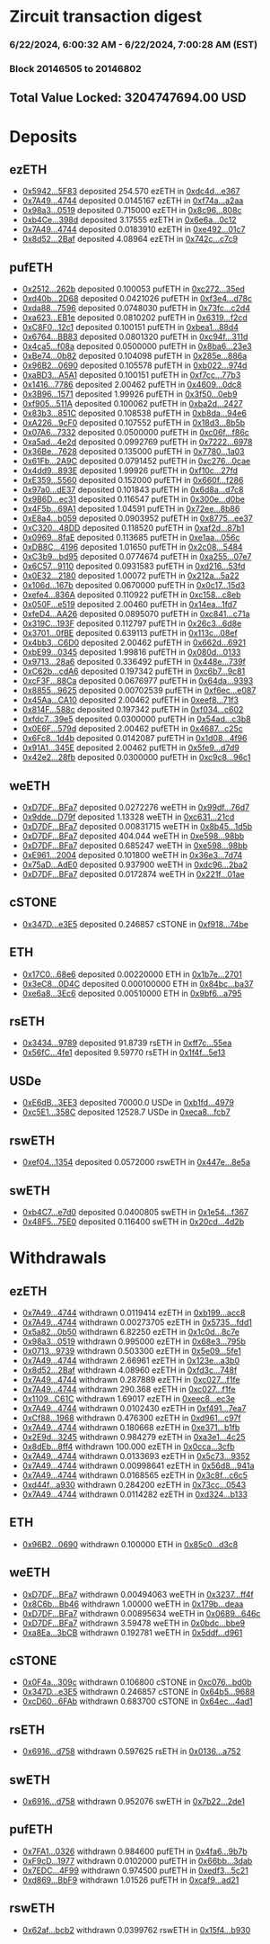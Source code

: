 # Zircuit transaction digest
### 6/22/2024, 6:00:32 AM - 6/22/2024, 7:00:28 AM (EST)
### Block 20146505 to 20146802

## Total Value Locked: 3204747694.00 USD

# Deposits
## ezETH
- [0x5942...5F83](https://etherscan.io/address/0x59426902B232182A6e833903761Ef617E1375F83) deposited 254.570 ezETH in [0xdc4d...e367](https://etherscan.io/tx/0x59426902B232182A6e833903761Ef617E1375F83)
- [0x7A49...4744](https://etherscan.io/address/0x7A493Be5c2ce014cD049Bf178a1ac0Db1B434744) deposited 0.0145167 ezETH in [0xf74a...a2aa](https://etherscan.io/tx/0x7A493Be5c2ce014cD049Bf178a1ac0Db1B434744)
- [0x98a3...0519](https://etherscan.io/address/0x98a3f7fAcBC1A8775ec0e67F32129B397f1c0519) deposited 0.715000 ezETH in [0x8c96...808c](https://etherscan.io/tx/0x98a3f7fAcBC1A8775ec0e67F32129B397f1c0519)
- [0xb4Ce...398d](https://etherscan.io/address/0xb4Cec4Ae5D0Ce43420b9C907c2E04811e530398d) deposited 3.17555 ezETH in [0x6e6a...0c12](https://etherscan.io/tx/0xb4Cec4Ae5D0Ce43420b9C907c2E04811e530398d)
- [0x7A49...4744](https://etherscan.io/address/0x7A493Be5c2ce014cD049Bf178a1ac0Db1B434744) deposited 0.0183910 ezETH in [0xe492...01c7](https://etherscan.io/tx/0x7A493Be5c2ce014cD049Bf178a1ac0Db1B434744)
- [0x8d52...2Baf](https://etherscan.io/address/0x8d52CA2a9a5040a356f49f2E54c9dcDeA07A2Baf) deposited 4.08964 ezETH in [0x742c...c7c9](https://etherscan.io/tx/0x8d52CA2a9a5040a356f49f2E54c9dcDeA07A2Baf)
## pufETH
- [0x2512...262b](https://etherscan.io/address/0x25126416E1fa943d8503cEDFF8483C9FbA03262b) deposited 0.100053 pufETH in [0xc272...35ed](https://etherscan.io/tx/0x25126416E1fa943d8503cEDFF8483C9FbA03262b)
- [0xd40b...2D68](https://etherscan.io/address/0xd40b9a1A2ba928C5DE8e12fBec7b9E1b5bC52D68) deposited 0.0421026 pufETH in [0xf3e4...d78c](https://etherscan.io/tx/0xd40b9a1A2ba928C5DE8e12fBec7b9E1b5bC52D68)
- [0xda88...7596](https://etherscan.io/address/0xda8861a8B6cF861c85027b5e8DFA66f016b27596) deposited 0.0748030 pufETH in [0x73fc...c2d4](https://etherscan.io/tx/0xda8861a8B6cF861c85027b5e8DFA66f016b27596)
- [0xa623...EB1e](https://etherscan.io/address/0xa62394a9FA09008e3Dea7DF5879b0A9dfb4FEB1e) deposited 0.0810202 pufETH in [0x6319...f2cd](https://etherscan.io/tx/0xa62394a9FA09008e3Dea7DF5879b0A9dfb4FEB1e)
- [0xC8F0...12c1](https://etherscan.io/address/0xC8F080a50a4A052b88C0Bb055BDb6167ab1912c1) deposited 0.100151 pufETH in [0xbea1...88d4](https://etherscan.io/tx/0xC8F080a50a4A052b88C0Bb055BDb6167ab1912c1)
- [0x6764...BB83](https://etherscan.io/address/0x67642f92306166182CD1737c96bA6Cb4333EBB83) deposited 0.0801320 pufETH in [0xc94f...311d](https://etherscan.io/tx/0x67642f92306166182CD1737c96bA6Cb4333EBB83)
- [0x4ca5...f08a](https://etherscan.io/address/0x4ca59CAA3c5EFd8023109A04bA8e6D2Fc949f08a) deposited 0.0500000 pufETH in [0x8ba6...23e3](https://etherscan.io/tx/0x4ca59CAA3c5EFd8023109A04bA8e6D2Fc949f08a)
- [0xBe74...0b82](https://etherscan.io/address/0xBe74f5E6b28df915CDee8cfbCc93FD0FB2ff0b82) deposited 0.104098 pufETH in [0x285e...886a](https://etherscan.io/tx/0xBe74f5E6b28df915CDee8cfbCc93FD0FB2ff0b82)
- [0x96B2...0690](https://etherscan.io/address/0x96B258360501863aD18567fCeb41eC3e504f0690) deposited 0.105578 pufETH in [0xb022...974d](https://etherscan.io/tx/0x96B258360501863aD18567fCeb41eC3e504f0690)
- [0xaBD3...A5A1](https://etherscan.io/address/0xaBD31999202Cd767340a0aD15a3652102EF3A5A1) deposited 0.100151 pufETH in [0xf7cc...77b3](https://etherscan.io/tx/0xaBD31999202Cd767340a0aD15a3652102EF3A5A1)
- [0x1416...7786](https://etherscan.io/address/0x14169D3B7d1aF7E7B53623b1E741D3986C677786) deposited 2.00462 pufETH in [0x4609...0dc8](https://etherscan.io/tx/0x14169D3B7d1aF7E7B53623b1E741D3986C677786)
- [0x3B96...1571](https://etherscan.io/address/0x3B9677F93225716d7cA3c86A242b59D335EA1571) deposited 1.99926 pufETH in [0x3f50...0eb9](https://etherscan.io/tx/0x3B9677F93225716d7cA3c86A242b59D335EA1571)
- [0xf905...511A](https://etherscan.io/address/0xf905D07a2E3ea1491F5d258Ea9210501Da9C511A) deposited 0.100062 pufETH in [0xba2d...2427](https://etherscan.io/tx/0xf905D07a2E3ea1491F5d258Ea9210501Da9C511A)
- [0x83b3...851C](https://etherscan.io/address/0x83b3a5075387BA2e15159a1688e405518441851C) deposited 0.108538 pufETH in [0xb8da...94e6](https://etherscan.io/tx/0x83b3a5075387BA2e15159a1688e405518441851C)
- [0xA226...9cF0](https://etherscan.io/address/0xA22686318b2e95EEF0d9298c8c9dbFd481d89cF0) deposited 0.107552 pufETH in [0x18d3...8b5b](https://etherscan.io/tx/0xA22686318b2e95EEF0d9298c8c9dbFd481d89cF0)
- [0x07A6...7332](https://etherscan.io/address/0x07A6883441bBf284B9dFf017997C6BF25F1e7332) deposited 0.0500000 pufETH in [0xc06f...f86c](https://etherscan.io/tx/0x07A6883441bBf284B9dFf017997C6BF25F1e7332)
- [0xa5ad...4e2d](https://etherscan.io/address/0xa5ad6B78fa63eC65b556Dd21357B61DFeFCd4e2d) deposited 0.0992769 pufETH in [0x7222...6978](https://etherscan.io/tx/0xa5ad6B78fa63eC65b556Dd21357B61DFeFCd4e2d)
- [0x36Be...7628](https://etherscan.io/address/0x36Be9D4C9676C11E492a2E3eC13359c2Ea547628) deposited 0.135000 pufETH in [0x7780...1a03](https://etherscan.io/tx/0x36Be9D4C9676C11E492a2E3eC13359c2Ea547628)
- [0x61Fb...2A9C](https://etherscan.io/address/0x61Fb68F6D727FC15D3Ea42e5416404cbDE952A9C) deposited 0.0791452 pufETH in [0xc276...0cae](https://etherscan.io/tx/0x61Fb68F6D727FC15D3Ea42e5416404cbDE952A9C)
- [0x4dd9...893E](https://etherscan.io/address/0x4dd99ba8Aa86F81259E0D6426735f0dF2960893E) deposited 1.99926 pufETH in [0xf10c...27fd](https://etherscan.io/tx/0x4dd99ba8Aa86F81259E0D6426735f0dF2960893E)
- [0xE359...5560](https://etherscan.io/address/0xE359eFF26068b6134395857DF5AE61eC1a3b5560) deposited 0.152000 pufETH in [0x660f...f286](https://etherscan.io/tx/0xE359eFF26068b6134395857DF5AE61eC1a3b5560)
- [0x97a0...dE37](https://etherscan.io/address/0x97a02557fBdc62441772e3EC93300Aa468b7dE37) deposited 0.101843 pufETH in [0x6d8a...d7c8](https://etherscan.io/tx/0x97a02557fBdc62441772e3EC93300Aa468b7dE37)
- [0x9B6D...ec31](https://etherscan.io/address/0x9B6D4691DE839Bb39122b72aa8955f312faFec31) deposited 0.116547 pufETH in [0x300e...d0be](https://etherscan.io/tx/0x9B6D4691DE839Bb39122b72aa8955f312faFec31)
- [0x4F5b...69A1](https://etherscan.io/address/0x4F5bb45CCff6120AF5823eAe2293E79D8EBF69A1) deposited 1.04591 pufETH in [0x72ee...8b86](https://etherscan.io/tx/0x4F5bb45CCff6120AF5823eAe2293E79D8EBF69A1)
- [0xE8a4...b059](https://etherscan.io/address/0xE8a47AAcDc55f8AFCc34239d8fEdAc34c1D8b059) deposited 0.0903952 pufETH in [0x8775...ee37](https://etherscan.io/tx/0xE8a47AAcDc55f8AFCc34239d8fEdAc34c1D8b059)
- [0xC320...48DD](https://etherscan.io/address/0xC32014EFdb77a66E3fE878393BADa536099548DD) deposited 0.118520 pufETH in [0xaf2d...87b1](https://etherscan.io/tx/0xC32014EFdb77a66E3fE878393BADa536099548DD)
- [0x0969...8faE](https://etherscan.io/address/0x09694315793Ed415B2087Bb8d92b095A86E48faE) deposited 0.113685 pufETH in [0xe1aa...056c](https://etherscan.io/tx/0x09694315793Ed415B2087Bb8d92b095A86E48faE)
- [0xDB8C...4196](https://etherscan.io/address/0xDB8CDC1298270bEe0DA974F551A0fbee78734196) deposited 1.01650 pufETH in [0x2c08...5484](https://etherscan.io/tx/0xDB8CDC1298270bEe0DA974F551A0fbee78734196)
- [0xC3b9...bd95](https://etherscan.io/address/0xC3b95E8Ee121C60b9CfD016C32fF26111979bd95) deposited 0.0774674 pufETH in [0xa255...07e7](https://etherscan.io/tx/0xC3b95E8Ee121C60b9CfD016C32fF26111979bd95)
- [0x6C57...9110](https://etherscan.io/address/0x6C57AECac6EE2D8f9C208CC290bE415c7ec99110) deposited 0.0931583 pufETH in [0xd216...53fd](https://etherscan.io/tx/0x6C57AECac6EE2D8f9C208CC290bE415c7ec99110)
- [0x0E32...2180](https://etherscan.io/address/0x0E3277ECdC3891a99a84A2A21366F702a0162180) deposited 1.00072 pufETH in [0x212a...5a22](https://etherscan.io/tx/0x0E3277ECdC3891a99a84A2A21366F702a0162180)
- [0x106d...167b](https://etherscan.io/address/0x106de6fdb2EC86114cE68c7d215f685C8828167b) deposited 0.0670000 pufETH in [0x0c17...15d3](https://etherscan.io/tx/0x106de6fdb2EC86114cE68c7d215f685C8828167b)
- [0xefe4...836A](https://etherscan.io/address/0xefe4Bd99669Aba2B280Cd813Ccb36dADC7D2836A) deposited 0.110922 pufETH in [0xc158...c8eb](https://etherscan.io/tx/0xefe4Bd99669Aba2B280Cd813Ccb36dADC7D2836A)
- [0x050F...e519](https://etherscan.io/address/0x050F6F3b80BCEA82876b2DA81A2aE741fA0de519) deposited 2.00460 pufETH in [0x14ea...1fd7](https://etherscan.io/tx/0x050F6F3b80BCEA82876b2DA81A2aE741fA0de519)
- [0xfeD4...AA26](https://etherscan.io/address/0xfeD4300807A9510b5C35D9E3834Ab12B9E08AA26) deposited 0.0895070 pufETH in [0xc841...c71a](https://etherscan.io/tx/0xfeD4300807A9510b5C35D9E3834Ab12B9E08AA26)
- [0x319C...193F](https://etherscan.io/address/0x319C2fe08d2b08B5B922fC47a8A236865c39193F) deposited 0.112797 pufETH in [0x26c3...6d8e](https://etherscan.io/tx/0x319C2fe08d2b08B5B922fC47a8A236865c39193F)
- [0x3701...0fBE](https://etherscan.io/address/0x3701bBFc577F1CBd579Fe15Da23B687968030fBE) deposited 0.639113 pufETH in [0x113c...08ef](https://etherscan.io/tx/0x3701bBFc577F1CBd579Fe15Da23B687968030fBE)
- [0x4bb3...C6D0](https://etherscan.io/address/0x4bb3627aa0051b2ADADf439360C3d63DcE66C6D0) deposited 2.00462 pufETH in [0x662d...6921](https://etherscan.io/tx/0x4bb3627aa0051b2ADADf439360C3d63DcE66C6D0)
- [0xbE99...0345](https://etherscan.io/address/0xbE99aD820C30DD2c093d4f6068a9D9eEfc910345) deposited 1.99816 pufETH in [0x080d...0133](https://etherscan.io/tx/0xbE99aD820C30DD2c093d4f6068a9D9eEfc910345)
- [0x9713...28a6](https://etherscan.io/address/0x9713ae6b741debB4ef404080416dcaF610A328a6) deposited 0.336492 pufETH in [0x448e...739f](https://etherscan.io/tx/0x9713ae6b741debB4ef404080416dcaF610A328a6)
- [0xC62b...cdA6](https://etherscan.io/address/0xC62b4f28Bae0cf9030c420E44087FDE44469cdA6) deposited 0.197342 pufETH in [0xc6b7...9c81](https://etherscan.io/tx/0xC62b4f28Bae0cf9030c420E44087FDE44469cdA6)
- [0xcF3F...88Ca](https://etherscan.io/address/0xcF3FD677cD86ED350eB3f1725D78C72f69bB88Ca) deposited 0.0676977 pufETH in [0x64da...9393](https://etherscan.io/tx/0xcF3FD677cD86ED350eB3f1725D78C72f69bB88Ca)
- [0x8855...9625](https://etherscan.io/address/0x88556F196E8fa6aff1d5884680cd6b9830589625) deposited 0.00702539 pufETH in [0xf6ec...e087](https://etherscan.io/tx/0x88556F196E8fa6aff1d5884680cd6b9830589625)
- [0x45Aa...CA10](https://etherscan.io/address/0x45AaF9172283E478739FbD37a588E7154bE1CA10) deposited 2.00462 pufETH in [0xeef8...71f3](https://etherscan.io/tx/0x45AaF9172283E478739FbD37a588E7154bE1CA10)
- [0x814F...588c](https://etherscan.io/address/0x814Fd7c482211e916aabBe5378D395233E79588c) deposited 0.197342 pufETH in [0xf034...c602](https://etherscan.io/tx/0x814Fd7c482211e916aabBe5378D395233E79588c)
- [0xfdc7...39e5](https://etherscan.io/address/0xfdc74Ff6c777c555A4209586b5aE0f12763e39e5) deposited 0.0300000 pufETH in [0x54ad...c3b8](https://etherscan.io/tx/0xfdc74Ff6c777c555A4209586b5aE0f12763e39e5)
- [0x0E6F...579d](https://etherscan.io/address/0x0E6Fdee3f2f06b56703bC580115375008c27579d) deposited 2.00462 pufETH in [0x4687...c25c](https://etherscan.io/tx/0x0E6Fdee3f2f06b56703bC580115375008c27579d)
- [0x6Fc8...1d4b](https://etherscan.io/address/0x6Fc8e8CAd6EEB14702FA70019dC936e70a621d4b) deposited 0.0142087 pufETH in [0x1d08...4f96](https://etherscan.io/tx/0x6Fc8e8CAd6EEB14702FA70019dC936e70a621d4b)
- [0x91A1...345E](https://etherscan.io/address/0x91A11122253236F5aFa3ca421F246b50a06d345E) deposited 2.00462 pufETH in [0x5fe9...d7d9](https://etherscan.io/tx/0x91A11122253236F5aFa3ca421F246b50a06d345E)
- [0x42e2...28fb](https://etherscan.io/address/0x42e2b6c0696A94e58a2cFdAd8fBbED5C375A28fb) deposited 0.0300000 pufETH in [0xc9c8...96c1](https://etherscan.io/tx/0x42e2b6c0696A94e58a2cFdAd8fBbED5C375A28fb)
## weETH
- [0xD7DF...BFa7](https://etherscan.io/address/0xD7DF7E085214743530afF339aFC420c7c720BFa7) deposited 0.0272276 weETH in [0x99df...76d7](https://etherscan.io/tx/0xD7DF7E085214743530afF339aFC420c7c720BFa7)
- [0x9dde...D79f](https://etherscan.io/address/0x9ddeE74293716B40cE0Ac1c866E8f40b2712D79f) deposited 1.13328 weETH in [0xc631...21cd](https://etherscan.io/tx/0x9ddeE74293716B40cE0Ac1c866E8f40b2712D79f)
- [0xD7DF...BFa7](https://etherscan.io/address/0xD7DF7E085214743530afF339aFC420c7c720BFa7) deposited 0.00831715 weETH in [0x8b45...1d5b](https://etherscan.io/tx/0xD7DF7E085214743530afF339aFC420c7c720BFa7)
- [0xD7DF...BFa7](https://etherscan.io/address/0xD7DF7E085214743530afF339aFC420c7c720BFa7) deposited 404.044 weETH in [0xe598...98bb](https://etherscan.io/tx/0xD7DF7E085214743530afF339aFC420c7c720BFa7)
- [0xD7DF...BFa7](https://etherscan.io/address/0xD7DF7E085214743530afF339aFC420c7c720BFa7) deposited 0.685247 weETH in [0xe598...98bb](https://etherscan.io/tx/0xD7DF7E085214743530afF339aFC420c7c720BFa7)
- [0xE961...2004](https://etherscan.io/address/0xE961720FdfbA223237bee7dFa47Fc5ba7Ae32004) deposited 0.101800 weETH in [0x36e3...7d74](https://etherscan.io/tx/0xE961720FdfbA223237bee7dFa47Fc5ba7Ae32004)
- [0x75aD...AdE0](https://etherscan.io/address/0x75aDC2aE7Cc0Ace5DfF7864927170751A696AdE0) deposited 0.937900 weETH in [0xdc96...2ba2](https://etherscan.io/tx/0x75aDC2aE7Cc0Ace5DfF7864927170751A696AdE0)
- [0xD7DF...BFa7](https://etherscan.io/address/0xD7DF7E085214743530afF339aFC420c7c720BFa7) deposited 0.0172874 weETH in [0x221f...01ae](https://etherscan.io/tx/0xD7DF7E085214743530afF339aFC420c7c720BFa7)
## cSTONE
- [0x347D...e3E5](https://etherscan.io/address/0x347D9bd3366EFddA88605878E24E6E8988fbe3E5) deposited 0.246857 cSTONE in [0xf918...74be](https://etherscan.io/tx/0x347D9bd3366EFddA88605878E24E6E8988fbe3E5)
## ETH
- [0x17C0...68e6](https://etherscan.io/address/0x17C0EB8adaa5D47A170Ab08740289d454cfB68e6) deposited 0.00220000 ETH in [0x1b7e...2701](https://etherscan.io/tx/0x17C0EB8adaa5D47A170Ab08740289d454cfB68e6)
- [0x3eC8...0D4C](https://etherscan.io/address/0x3eC8dD5F93b62D56C1F1676Fa715307E3c110D4C) deposited 0.000100000 ETH in [0x84bc...ba37](https://etherscan.io/tx/0x3eC8dD5F93b62D56C1F1676Fa715307E3c110D4C)
- [0xe6a8...3Ec6](https://etherscan.io/address/0xe6a86ef75847E0E3aDbB01E141f93E50458D3Ec6) deposited 0.00510000 ETH in [0x9bf6...a795](https://etherscan.io/tx/0xe6a86ef75847E0E3aDbB01E141f93E50458D3Ec6)
## rsETH
- [0x3434...9789](https://etherscan.io/address/0x34349c5569e7B846c3558961552D2202760A9789) deposited 91.8739 rsETH in [0xff7c...55ea](https://etherscan.io/tx/0x34349c5569e7B846c3558961552D2202760A9789)
- [0x56fC...4fe1](https://etherscan.io/address/0x56fCFd9D13DAD1e96c83c99212759d94D2554fe1) deposited 9.59770 rsETH in [0x1f4f...5e13](https://etherscan.io/tx/0x56fCFd9D13DAD1e96c83c99212759d94D2554fe1)
## USDe
- [0xE6dB...3EE3](https://etherscan.io/address/0xE6dB15ee34eC6F442473aFdb101eb7f17F093EE3) deposited 70000.0 USDe in [0xb1fd...4979](https://etherscan.io/tx/0xE6dB15ee34eC6F442473aFdb101eb7f17F093EE3)
- [0xc5E1...358C](https://etherscan.io/address/0xc5E15136A0889bf543D42F5203fb38c95D86358C) deposited 12528.7 USDe in [0xeca8...fcb7](https://etherscan.io/tx/0xc5E15136A0889bf543D42F5203fb38c95D86358C)
## rswETH
- [0xef04...1354](https://etherscan.io/address/0xef04f5877f90d1D49AC574D0135e309CbBB11354) deposited 0.0572000 rswETH in [0x447e...8e5a](https://etherscan.io/tx/0xef04f5877f90d1D49AC574D0135e309CbBB11354)
## swETH
- [0xb4C7...e7d0](https://etherscan.io/address/0xb4C7921a1CAA9Ad5d38bBb89C1F2bf287f7de7d0) deposited 0.0400805 swETH in [0x1e54...f367](https://etherscan.io/tx/0xb4C7921a1CAA9Ad5d38bBb89C1F2bf287f7de7d0)
- [0x48F5...75E0](https://etherscan.io/address/0x48F5f9430Ee15eb568113ac513dDE6B3870975E0) deposited 0.116400 swETH in [0x20cd...4d2b](https://etherscan.io/tx/0x48F5f9430Ee15eb568113ac513dDE6B3870975E0)
# Withdrawals
## ezETH
- [0x7A49...4744](https://etherscan.io/address/0x7A493Be5c2ce014cD049Bf178a1ac0Db1B434744) withdrawn 0.0119414 ezETH in [0xb199...acc8](https://etherscan.io/tx/0x7A493Be5c2ce014cD049Bf178a1ac0Db1B434744)
- [0x7A49...4744](https://etherscan.io/address/0x7A493Be5c2ce014cD049Bf178a1ac0Db1B434744) withdrawn 0.00273705 ezETH in [0x5735...fdd1](https://etherscan.io/tx/0x7A493Be5c2ce014cD049Bf178a1ac0Db1B434744)
- [0x5a82...0b50](https://etherscan.io/address/0x5a824c05D0fa54D6122ed50898e9d94adfb10b50) withdrawn 6.82250 ezETH in [0x1c0d...8c7e](https://etherscan.io/tx/0x5a824c05D0fa54D6122ed50898e9d94adfb10b50)
- [0x98a3...0519](https://etherscan.io/address/0x98a3f7fAcBC1A8775ec0e67F32129B397f1c0519) withdrawn 0.995000 ezETH in [0x68e3...795b](https://etherscan.io/tx/0x98a3f7fAcBC1A8775ec0e67F32129B397f1c0519)
- [0x0713...9739](https://etherscan.io/address/0x07132395F705Ba8A16d692a1D68d3b953b029739) withdrawn 0.503300 ezETH in [0x5e09...5fe1](https://etherscan.io/tx/0x07132395F705Ba8A16d692a1D68d3b953b029739)
- [0x7A49...4744](https://etherscan.io/address/0x7A493Be5c2ce014cD049Bf178a1ac0Db1B434744) withdrawn 2.66961 ezETH in [0x123e...a3b0](https://etherscan.io/tx/0x7A493Be5c2ce014cD049Bf178a1ac0Db1B434744)
- [0x8d52...2Baf](https://etherscan.io/address/0x8d52CA2a9a5040a356f49f2E54c9dcDeA07A2Baf) withdrawn 4.08960 ezETH in [0xfd3c...748f](https://etherscan.io/tx/0x8d52CA2a9a5040a356f49f2E54c9dcDeA07A2Baf)
- [0x7A49...4744](https://etherscan.io/address/0x7A493Be5c2ce014cD049Bf178a1ac0Db1B434744) withdrawn 0.287889 ezETH in [0xc027...f1fe](https://etherscan.io/tx/0x7A493Be5c2ce014cD049Bf178a1ac0Db1B434744)
- [0x7A49...4744](https://etherscan.io/address/0x7A493Be5c2ce014cD049Bf178a1ac0Db1B434744) withdrawn 290.368 ezETH in [0xc027...f1fe](https://etherscan.io/tx/0x7A493Be5c2ce014cD049Bf178a1ac0Db1B434744)
- [0x1109...C61C](https://etherscan.io/address/0x1109385cb0Be2E4501f78b94423df010A584C61C) withdrawn 1.69017 ezETH in [0xeec8...ec3e](https://etherscan.io/tx/0x1109385cb0Be2E4501f78b94423df010A584C61C)
- [0x7A49...4744](https://etherscan.io/address/0x7A493Be5c2ce014cD049Bf178a1ac0Db1B434744) withdrawn 0.0102430 ezETH in [0xf491...7ea7](https://etherscan.io/tx/0x7A493Be5c2ce014cD049Bf178a1ac0Db1B434744)
- [0xCf88...1968](https://etherscan.io/address/0xCf883a0b83792a4d379732f2857D3c5c04251968) withdrawn 0.476300 ezETH in [0xd961...c97f](https://etherscan.io/tx/0xCf883a0b83792a4d379732f2857D3c5c04251968)
- [0x7A49...4744](https://etherscan.io/address/0x7A493Be5c2ce014cD049Bf178a1ac0Db1B434744) withdrawn 0.180668 ezETH in [0xe371...b1fb](https://etherscan.io/tx/0x7A493Be5c2ce014cD049Bf178a1ac0Db1B434744)
- [0x2E9d...3245](https://etherscan.io/address/0x2E9d688A33792C8F63f877F637F7937930443245) withdrawn 0.984279 ezETH in [0xa3e1...4c25](https://etherscan.io/tx/0x2E9d688A33792C8F63f877F637F7937930443245)
- [0x8dEb...8ff4](https://etherscan.io/address/0x8dEb868d7101BB1415Df6C1525ef9f544A498ff4) withdrawn 100.000 ezETH in [0x0cca...3cfb](https://etherscan.io/tx/0x8dEb868d7101BB1415Df6C1525ef9f544A498ff4)
- [0x7A49...4744](https://etherscan.io/address/0x7A493Be5c2ce014cD049Bf178a1ac0Db1B434744) withdrawn 0.0133693 ezETH in [0x5c73...9352](https://etherscan.io/tx/0x7A493Be5c2ce014cD049Bf178a1ac0Db1B434744)
- [0x7A49...4744](https://etherscan.io/address/0x7A493Be5c2ce014cD049Bf178a1ac0Db1B434744) withdrawn 0.00998641 ezETH in [0x56d8...941a](https://etherscan.io/tx/0x7A493Be5c2ce014cD049Bf178a1ac0Db1B434744)
- [0x7A49...4744](https://etherscan.io/address/0x7A493Be5c2ce014cD049Bf178a1ac0Db1B434744) withdrawn 0.0168565 ezETH in [0x3c8f...c6c5](https://etherscan.io/tx/0x7A493Be5c2ce014cD049Bf178a1ac0Db1B434744)
- [0xd44f...a930](https://etherscan.io/address/0xd44fa0c5739D59a79D0c70168f9620a1509Ca930) withdrawn 0.284200 ezETH in [0x73cc...0543](https://etherscan.io/tx/0xd44fa0c5739D59a79D0c70168f9620a1509Ca930)
- [0x7A49...4744](https://etherscan.io/address/0x7A493Be5c2ce014cD049Bf178a1ac0Db1B434744) withdrawn 0.0114282 ezETH in [0xd324...b133](https://etherscan.io/tx/0x7A493Be5c2ce014cD049Bf178a1ac0Db1B434744)
## ETH
- [0x96B2...0690](https://etherscan.io/address/0x96B258360501863aD18567fCeb41eC3e504f0690) withdrawn 0.100000 ETH in [0x85c0...d3c8](https://etherscan.io/tx/0x96B258360501863aD18567fCeb41eC3e504f0690)
## weETH
- [0xD7DF...BFa7](https://etherscan.io/address/0xD7DF7E085214743530afF339aFC420c7c720BFa7) withdrawn 0.00494063 weETH in [0x3237...ff4f](https://etherscan.io/tx/0xD7DF7E085214743530afF339aFC420c7c720BFa7)
- [0x8C6b...Bb46](https://etherscan.io/address/0x8C6b00198c764525c770488b31b2cAA3d3bBBb46) withdrawn 1.00000 weETH in [0x179b...deaa](https://etherscan.io/tx/0x8C6b00198c764525c770488b31b2cAA3d3bBBb46)
- [0xD7DF...BFa7](https://etherscan.io/address/0xD7DF7E085214743530afF339aFC420c7c720BFa7) withdrawn 0.00895634 weETH in [0x0689...646c](https://etherscan.io/tx/0xD7DF7E085214743530afF339aFC420c7c720BFa7)
- [0xD7DF...BFa7](https://etherscan.io/address/0xD7DF7E085214743530afF339aFC420c7c720BFa7) withdrawn 3.59478 weETH in [0x0bdc...bbe9](https://etherscan.io/tx/0xD7DF7E085214743530afF339aFC420c7c720BFa7)
- [0xa8Ea...3bCB](https://etherscan.io/address/0xa8Ea1D3A26652996d1342880D1708C6742f33bCB) withdrawn 0.192781 weETH in [0x5ddf...d961](https://etherscan.io/tx/0xa8Ea1D3A26652996d1342880D1708C6742f33bCB)
## cSTONE
- [0x0F4a...309c](https://etherscan.io/address/0x0F4a26726Fc3A6e3284D51cd238a082975Ab309c) withdrawn 0.106800 cSTONE in [0xc076...bd0b](https://etherscan.io/tx/0x0F4a26726Fc3A6e3284D51cd238a082975Ab309c)
- [0x347D...e3E5](https://etherscan.io/address/0x347D9bd3366EFddA88605878E24E6E8988fbe3E5) withdrawn 0.246857 cSTONE in [0x64b5...9688](https://etherscan.io/tx/0x347D9bd3366EFddA88605878E24E6E8988fbe3E5)
- [0xcD60...6FAb](https://etherscan.io/address/0xcD60678472AcfdABA912fFF2cE85cE54fB556FAb) withdrawn 0.683700 cSTONE in [0x64ec...4ad1](https://etherscan.io/tx/0xcD60678472AcfdABA912fFF2cE85cE54fB556FAb)
## rsETH
- [0x6916...d758](https://etherscan.io/address/0x6916683aB95b955bb73caF8BAB92700a2469d758) withdrawn 0.597625 rsETH in [0x0136...a752](https://etherscan.io/tx/0x6916683aB95b955bb73caF8BAB92700a2469d758)
## swETH
- [0x6916...d758](https://etherscan.io/address/0x6916683aB95b955bb73caF8BAB92700a2469d758) withdrawn 0.952076 swETH in [0x7b22...2de1](https://etherscan.io/tx/0x6916683aB95b955bb73caF8BAB92700a2469d758)
## pufETH
- [0x7FA1...0326](https://etherscan.io/address/0x7FA13e4be6C421eD1746440794a6e9c6b38C0326) withdrawn 0.984600 pufETH in [0x4fa6...9b7b](https://etherscan.io/tx/0x7FA13e4be6C421eD1746440794a6e9c6b38C0326)
- [0xF9cD...1977](https://etherscan.io/address/0xF9cD228AD3D9c22aCc105C91dd82e3A1ebdE1977) withdrawn 0.0102000 pufETH in [0x66bb...3dab](https://etherscan.io/tx/0xF9cD228AD3D9c22aCc105C91dd82e3A1ebdE1977)
- [0x7EDC...4F99](https://etherscan.io/address/0x7EDC83C1460d973675A56838707C407303394F99) withdrawn 0.974500 pufETH in [0xedf3...5c21](https://etherscan.io/tx/0x7EDC83C1460d973675A56838707C407303394F99)
- [0xd869...BbF9](https://etherscan.io/address/0xd869D82019ebE7330c49ff162cB3C275Fae4BbF9) withdrawn 1.01526 pufETH in [0xcaf9...ad21](https://etherscan.io/tx/0xd869D82019ebE7330c49ff162cB3C275Fae4BbF9)
## rswETH
- [0x62af...bcb2](https://etherscan.io/address/0x62afF1DE51e60876182b772A906cF02582ffbcb2) withdrawn 0.0399762 rswETH in [0x15f4...b930](https://etherscan.io/tx/0x62afF1DE51e60876182b772A906cF02582ffbcb2)
